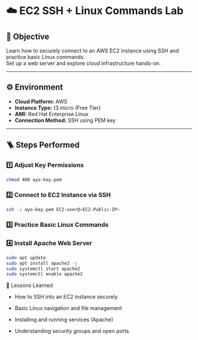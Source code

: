 # ☁️ EC2 SSH + Linux Commands Lab

## 🎯 Objective
Learn how to securely connect to an AWS EC2 instance using SSH and practice basic Linux commands.  
Set up a web server and explore cloud infrastructure hands-on.

---

## ⚙️ Environment
- **Cloud Platform:** AWS  
- **Instance Type:** t3.micro (Free Tier)  
- **AMI:** Red Hat Enterprise Linux  
- **Connection Method:** SSH using PEM key  

---

## 🪜 Steps Performed

### 1️⃣ Adjust Key Permissions
```bash
chmod 400 ayo-key.pem
```
### 2️⃣ Connect to EC2 Instance via SSH
```bash
ssh -i ayo-key.pem EC2-user@<EC2-Public-IP>
```
### 3️⃣ Practice Basic Linux Commands

### 4️⃣ Install Apache Web Server
```bash
sudo apt update
sudo apt install apache2 -y
sudo systemctl start apache2
sudo systemctl enable apache2
```

🧠 Lessons Learned

- How to SSH into an EC2 instance securely

- Basic Linux navigation and file management

- Installing and running services (Apache)

- Understanding security groups and open ports



